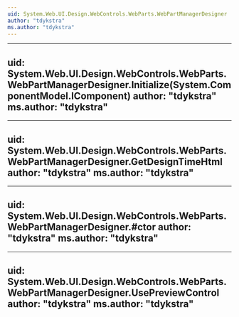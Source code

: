 ```yaml
---
uid: System.Web.UI.Design.WebControls.WebParts.WebPartManagerDesigner
author: "tdykstra"
ms.author: "tdykstra"
---
```


---
uid: System.Web.UI.Design.WebControls.WebParts.WebPartManagerDesigner.Initialize(System.ComponentModel.IComponent)
author: "tdykstra"
ms.author: "tdykstra"
---

---
uid: System.Web.UI.Design.WebControls.WebParts.WebPartManagerDesigner.GetDesignTimeHtml
author: "tdykstra"
ms.author: "tdykstra"
---

---
uid: System.Web.UI.Design.WebControls.WebParts.WebPartManagerDesigner.#ctor
author: "tdykstra"
ms.author: "tdykstra"
---

---
uid: System.Web.UI.Design.WebControls.WebParts.WebPartManagerDesigner.UsePreviewControl
author: "tdykstra"
ms.author: "tdykstra"
---
